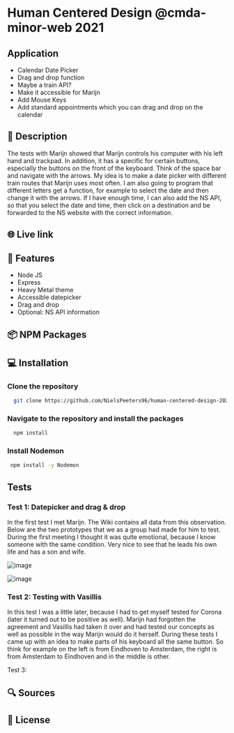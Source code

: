 # Human Centered Design @cmda-minor-web 2021

## Application

- Calendar Date Picker
- Drag and drop function
- Maybe a train API?
- Make it accessible for Marijn
- Add Mouse Keys
- Add standard appointments which you can drag and drop on the calendar

## 🔦 **Description**
The tests with Marijn showed that Marijn controls his computer with his left hand and trackpad. In addition, it has a specific for certain buttons, especially the buttons on the front of the keyboard. Think of the space bar and navigate with the arrows. My idea is to make a date picker with different train routes that Marijn uses most often. I am also going to program that different letters get a function, for example to select the date and then change it with the arrows. If I have enough time, I can also add the NS API, so that you select the date and time, then click on a destination and be forwarded to the NS website with the correct information.

## 🌐 **Live link**

## 🚀 **Features**
- Node JS
- Express
- Heavy Metal theme
- Accessible datepicker
- Drag and drop
- Optional: NS API information

## 📦 **NPM Packages**

## 💻 **Installation**

### Clone the repository

```bash
  git clone https://github.com/NielsPeeters96/human-centered-design-2021.git
```

### Navigate to the repository and install the packages

```bash
  npm install
```

### Install Nodemon

```bash
 npm install -y Nodemon
```

## Tests

### Test 1: Datepicker and drag & drop
In the first test I met Marijn. The Wiki contains all data from this observation. Below are the two prototypes that we as a group had made for him to test. During the first meeting I thought it was quite emotional, because I know someone with the same condition. Very nice to see that he leads his own life and has a son and wife.

![image](https://user-images.githubusercontent.com/78353674/115525636-9217fa00-a28f-11eb-99d8-fe96097f1555.png)

![image](https://user-images.githubusercontent.com/78353674/115526036-ed49ec80-a28f-11eb-9d6c-de23f05a0fdb.png)


### Test 2: Testing with Vasillis
In this test I was a little later, because I had to get myself tested for Corona (later it turned out to be positive as well). Marijn had forgotten the agreement and Vasillis had taken it over and had tested our concepts as well as possible in the way Marijn would do it herself. During these tests I came up with an idea to make parts of his keyboard all the same button. So think for example on the left is from Eindhoven to Amsterdam, the right is from Amsterdam to Eindhoven and in the middle is other.

Test 3:

## 🔍 **Sources**

## 🔐 **License**
